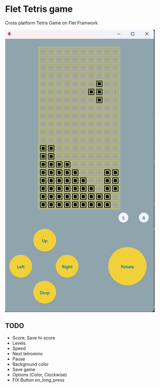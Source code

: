 # Flet Tetris game

Cross platform Tetris Game on Flet Framwork

![alt text for screen readers](https://github.com/SergeiVasilyev/Flet_Tetris/blob/main/Doc/pics/Screen_02.png "Text to show on mouseover")


## TODO

- Score, Save hi-score
- Levels
- Speed
- Next tetromino
- Pause
- Background color
- Save game
- Options (Color, Clockwise)
- FIX Button on_long_press

